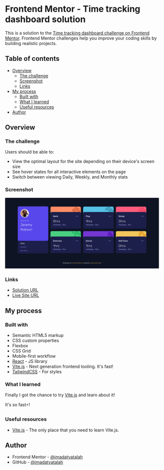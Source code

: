 # Frontend Mentor - Time tracking dashboard solution

This is a solution to the [Time tracking dashboard challenge on Frontend Mentor](https://www.frontendmentor.io/challenges/time-tracking-dashboard-UIQ7167Jw). Frontend Mentor challenges help you improve your coding skills by building realistic projects.

## Table of contents

- [Overview](#overview)
  - [The challenge](#the-challenge)
  - [Screenshot](#screenshot)
  - [Links](#links)
- [My process](#my-process)
  - [Built with](#built-with)
  - [What I learned](#what-i-learned)
  - [Useful resources](#useful-resources)
- [Author](#author)

## Overview

### The challenge

Users should be able to:

- View the optimal layout for the site depending on their device's screen size
- See hover states for all interactive elements on the page
- Switch between viewing Daily, Weekly, and Monthly stats

### Screenshot

![Screenshot for the Time tracking dashboard coding challenge](./screenshot.png)

### Links

- [Solution URL](https://your-solution-url.com)
- [Live Site URL](https://your-live-site-url.com)

## My process

### Built with

- Semantic HTML5 markup
- CSS custom properties
- Flexbox
- CSS Grid
- Mobile-first workflow
- [React](https://reactjs.org/) - JS library
- [Vite.js](https://vitejs.dev/) - Next generation frontend tooling. It's fast!
- [TailwindCSS](https://tailwindcss.com/) - For styles

### What I learned

Finally I got the chance to try [Vite.js](https://vitejs.dev/) and learn about it!

It's so fast⚡️!

### Useful resources

- [Vite.js](https://vitejs.dev/) - The only place that you need to learn Vite.js.

## Author

- Frontend Mentor - [@imadatyatalah](https://www.frontendmentor.io/profile/imadatyatalah)
- GitHub - [@imadatyatalah](https://www.github.com/imadatyatalah)
